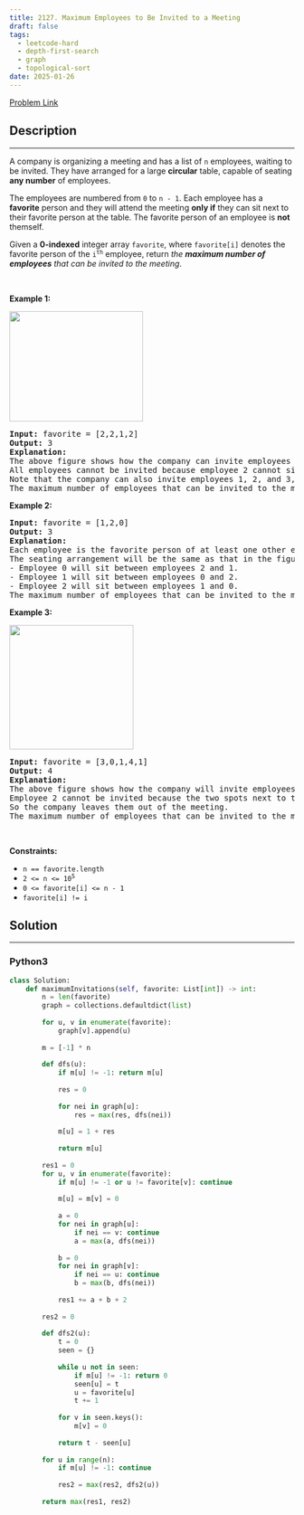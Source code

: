 ```yaml
---
title: 2127. Maximum Employees to Be Invited to a Meeting
draft: false
tags: 
  - leetcode-hard
  - depth-first-search
  - graph
  - topological-sort
date: 2025-01-26
---
```


[Problem Link](https://leetcode.com/problems/maximum-employees-to-be-invited-to-a-meeting/)

## Description

---
<p>A company is organizing a meeting and has a list of <code>n</code> employees, waiting to be invited. They have arranged for a large <strong>circular</strong> table, capable of seating <strong>any number</strong> of employees.</p>

<p>The employees are numbered from <code>0</code> to <code>n - 1</code>. Each employee has a <strong>favorite</strong> person and they will attend the meeting <strong>only if</strong> they can sit next to their favorite person at the table. The favorite person of an employee is <strong>not</strong> themself.</p>

<p>Given a <strong>0-indexed</strong> integer array <code>favorite</code>, where <code>favorite[i]</code> denotes the favorite person of the <code>i<sup>th</sup></code> employee, return <em>the <strong>maximum number of employees</strong> that can be invited to the meeting</em>.</p>

<p>&nbsp;</p>
<p><strong class="example">Example 1:</strong></p>
<img alt="" src="https://assets.leetcode.com/uploads/2021/12/14/ex1.png" style="width: 236px; height: 195px;" />
<pre>
<strong>Input:</strong> favorite = [2,2,1,2]
<strong>Output:</strong> 3
<strong>Explanation:</strong>
The above figure shows how the company can invite employees 0, 1, and 2, and seat them at the round table.
All employees cannot be invited because employee 2 cannot sit beside employees 0, 1, and 3, simultaneously.
Note that the company can also invite employees 1, 2, and 3, and give them their desired seats.
The maximum number of employees that can be invited to the meeting is 3. 
</pre>

<p><strong class="example">Example 2:</strong></p>

<pre>
<strong>Input:</strong> favorite = [1,2,0]
<strong>Output:</strong> 3
<strong>Explanation:</strong> 
Each employee is the favorite person of at least one other employee, and the only way the company can invite them is if they invite every employee.
The seating arrangement will be the same as that in the figure given in example 1:
- Employee 0 will sit between employees 2 and 1.
- Employee 1 will sit between employees 0 and 2.
- Employee 2 will sit between employees 1 and 0.
The maximum number of employees that can be invited to the meeting is 3.
</pre>

<p><strong class="example">Example 3:</strong></p>
<img alt="" src="https://assets.leetcode.com/uploads/2021/12/14/ex2.png" style="width: 219px; height: 220px;" />
<pre>
<strong>Input:</strong> favorite = [3,0,1,4,1]
<strong>Output:</strong> 4
<strong>Explanation:</strong>
The above figure shows how the company will invite employees 0, 1, 3, and 4, and seat them at the round table.
Employee 2 cannot be invited because the two spots next to their favorite employee 1 are taken.
So the company leaves them out of the meeting.
The maximum number of employees that can be invited to the meeting is 4.
</pre>

<p>&nbsp;</p>
<p><strong>Constraints:</strong></p>

<ul>
	<li><code>n == favorite.length</code></li>
	<li><code>2 &lt;= n &lt;= 10<sup>5</sup></code></li>
	<li><code>0 &lt;= favorite[i] &lt;=&nbsp;n - 1</code></li>
	<li><code>favorite[i] != i</code></li>
</ul>


## Solution

---
### Python3
``` py title='maximum-employees-to-be-invited-to-a-meeting'
class Solution:
    def maximumInvitations(self, favorite: List[int]) -> int:
        n = len(favorite)
        graph = collections.defaultdict(list)
        
        for u, v in enumerate(favorite):
            graph[v].append(u)
        
        m = [-1] * n
        
        def dfs(u):
            if m[u] != -1: return m[u]
            
            res = 0
            
            for nei in graph[u]:
                res = max(res, dfs(nei))
            
            m[u] = 1 + res
            
            return m[u]
        
        res1 = 0
        for u, v in enumerate(favorite):
            if m[u] != -1 or u != favorite[v]: continue
            
            m[u] = m[v] = 0
            
            a = 0
            for nei in graph[u]:
                if nei == v: continue
                a = max(a, dfs(nei))
            
            b = 0
            for nei in graph[v]:
                if nei == u: continue
                b = max(b, dfs(nei))
            
            res1 += a + b + 2
        
        res2 = 0
        
        def dfs2(u):
            t = 0
            seen = {}
            
            while u not in seen:
                if m[u] != -1: return 0
                seen[u] = t
                u = favorite[u]
                t += 1
            
            for v in seen.keys():
                m[v] = 0
            
            return t - seen[u]
        
        for u in range(n):
            if m[u] != -1: continue
            
            res2 = max(res2, dfs2(u))
        
        return max(res1, res2)
            
                
```

